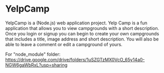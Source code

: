 # YelpCamp
YelpCamp is a (Node.js) web application project.
Yelp Camp is a fun application that allows you to view campgrounds with a short description.
Once you login or signup you can begin to create your own campgrounds that includes a title, image address and short description.
You will also be able to leave a comment or edit a campground of yours.


For "node_module" folder: https://drive.google.com/drive/folders/1uSZGTzMX0VcO_65y14a0-NGW6gaWbRxL?usp=sharing



